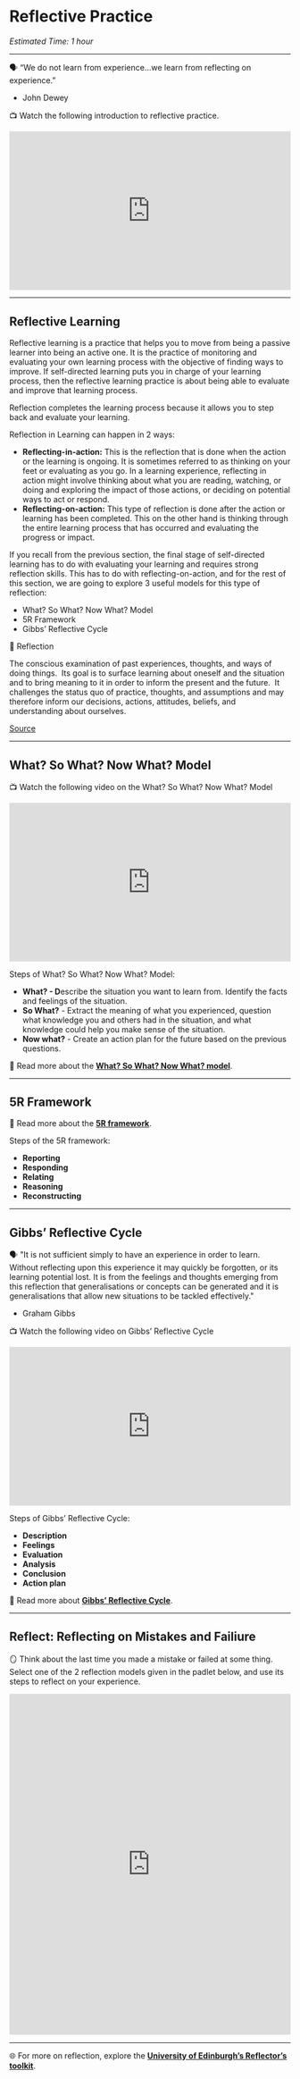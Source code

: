 # Reflective Practice

*Estimated Time: 1 hour*

---

<aside>


🗣️ “We do not learn from experience...we learn from reflecting on experience.”
- John Dewey

</aside>

<aside>


📺 Watch the following introduction to reflective practice.

</aside>

<div style="position: relative; padding-bottom: 56.25%; height: 0;"><iframe src="https://www.youtube.com/embed/iBmtH0Qx0YU" title="YouTube video player" frameborder="0" allow="accelerometer; autoplay; clipboard-write; encrypted-media; gyroscope; picture-in-picture" allowfullscreen style="position: absolute; top: 0; left: 0; width: 100%; height: 100%;"></iframe></div>

---

## Reflective Learning

Reflective learning is a practice that helps you to move from being a passive learner into being an active one. It is the practice of monitoring and evaluating your own learning process with the objective of finding ways to improve. If self-directed learning puts you in charge of your learning process, then the reflective learning practice is about being able to evaluate and improve that learning process.

Reflection completes the learning process because it allows you to step back and evaluate your learning.

Reflection in Learning can happen in 2 ways:

- **Reflecting-in-action:** This is the reflection that is done when the action or the learning is ongoing. It is sometimes referred to as thinking on your feet or evaluating as you go. In a learning experience, reflecting in action might involve thinking about what you are reading, watching, or doing and exploring the impact of those actions, or deciding on potential ways to act or respond.
- **Reflecting-on-action:** This type of reflection is done after the action or learning has been completed. This on the other hand is thinking through the entire learning process that has occurred and evaluating the progress or impact.

If you recall from the previous section, the final stage of self-directed learning has to do with evaluating your learning and requires strong reflection skills. This has to do with reflecting-on-action, and for the rest of this section, we are going to explore 3 useful models for this type of reflection:

- What? So What? Now What? Model
- 5R Framework
- Gibbs’ Reflective Cycle

<aside>
📙 Reflection

The conscious examination of past experiences, thoughts, and ways of doing things.  Its goal is to surface learning about oneself and the situation and to bring meaning to it in order to inform the present and the future.  It challenges the status quo of practice, thoughts, and assumptions and may therefore inform our decisions, actions, attitudes, beliefs, and understanding about ourselves.
</aside>

[Source](https://www.ed.ac.uk/reflection)

---

## What? So What? Now What? Model

<aside>


📺 Watch the following video on the What? So What? Now What? Model

</aside>

<div style="position: relative; padding-bottom: 56.25%; height: 0;"><iframe src="https://www.youtube.com/embed/vGyjF9Ngd8Y" title="YouTube video player" frameborder="0" allow="accelerometer; autoplay; clipboard-write; encrypted-media; gyroscope; picture-in-picture" allowfullscreen style="position: absolute; top: 0; left: 0; width: 100%; height: 100%;"></iframe></div>

Steps of What? So What? Now What? Model:

- **What? - D**escribe the situation you want to learn from. Identify the facts and feelings of the situation.
- **So What?** - Extract the meaning of what you experienced, question what knowledge you and others had in the situation, and what knowledge could help you make sense of the situation.
- **Now what?** - Create an action plan for the future based on the previous questions.

<aside>


📖 Read more about the [**What? So What? Now What? model**](https://www.ed.ac.uk/reflection/reflectors-toolkit/reflecting-on-experience/what-so-what-now-what).

</aside>

---

## 5R Framework

<aside>


📖 Read more about the [**5R framework**](https://www.ed.ac.uk/reflection/reflectors-toolkit/reflecting-on-experience/5r-framework).

</aside>


Steps of the 5R framework:

- **Reporting** 
- **Responding**
- **Relating** 
- **Reasoning**
- **Reconstructing**


---

## Gibbs’ Reflective Cycle

<aside>


🗣️ "It is not sufficient simply to have an experience in order to learn. Without reflecting upon this experience it may quickly be forgotten, or its learning potential lost. It is from the feelings and thoughts emerging from this reflection that generalisations or concepts can be generated and it is generalisations that allow new situations to be tackled effectively."
- Graham Gibbs

</aside>

<aside>


📺 Watch the following video on Gibbs’ Reflective Cycle

</aside>

<div style="position: relative; padding-bottom: 56.25%; height: 0;"><iframe src="https://www.youtube.com/embed/A1-40e_eeGw" title="YouTube video player" frameborder="0" allow="accelerometer; autoplay; clipboard-write; encrypted-media; gyroscope; picture-in-picture" allowfullscreen style="position: absolute; top: 0; left: 0; width: 100%; height: 100%;"></iframe></div>

Steps of Gibbs’ Reflective Cycle:

- **Description**
- **Feelings**
- **Evaluation**
- **Analysis**
- **Conclusion** 
- **Action plan**

<aside>


📖 Read more about [**Gibbs’ Reflective Cycle**](https://www.ed.ac.uk/reflection/reflectors-toolkit/reflecting-on-experience/gibbs-reflective-cycle).

</aside>

---

## Reflect: Reflecting on Mistakes and Failiure

<aside>


🪞 Think about the last time you made a mistake or failed at some thing. Select one of the 2 reflection models given in the padlet below, and use its steps to reflect on your experience.

</aside>

<div style="border:1px solid rgba(0,0,0,0.1);border-radius:2px;box-sizing:border-box;overflow:hidden;position:relative;width:100%;background:#F4F4F4"><iframe src="https://padlet.com/embed/7bvweo9k71s82i9q" frameborder="0" allow="camera;microphone;geolocation" style="width:100%;height:608px;display:block;padding:0;margin:0"></iframe></div>

---

<aside>


🌐 For more on reflection, explore the [**University of Edinburgh’s Reflector’s toolkit**](https://www.ed.ac.uk/reflection/reflectors-toolkit).

</aside>
